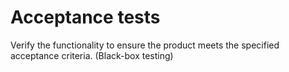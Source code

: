 # Acceptance tests

Verify the functionality to ensure the product meets the specified acceptance criteria. (Black-box testing)